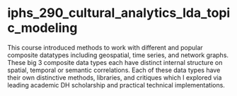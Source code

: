 # iphs_290_cultural_analytics_lda_topic_modeling
This course introduced methods to work with different and popular composite datatypes including geospatial, time series, and network graphs. These big 3 composite data types each have distinct internal structure on spatial, temporal or semantic correlations. Each of these data types have their own distinctive methods, libraries, and critiques which I explored via leading academic DH scholarship and practical technical implementations.
